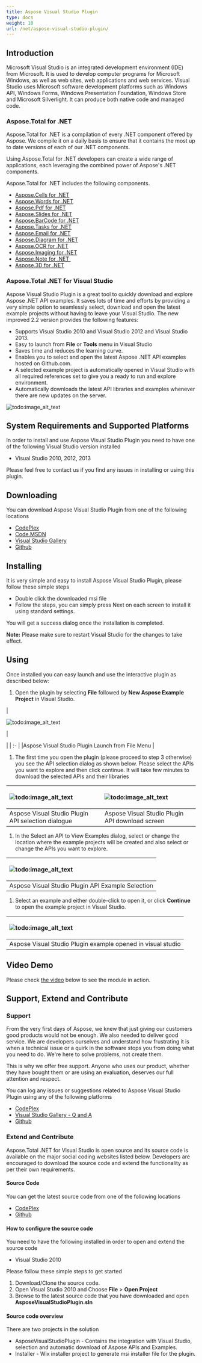 ```yaml
---
title: Aspose Visual Studio Plugin
type: docs
weight: 10
url: /net/aspose-visual-studio-plugin/
---
```


## **Introduction**
Microsoft Visual Studio is an integrated development environment (IDE) from Microsoft. It is used to develop computer programs for Microsoft Windows, as well as web sites, web applications and web services. Visual Studio uses Microsoft software development platforms such as Windows API, Windows Forms, Windows Presentation Foundation, Windows Store and Microsoft Silverlight. It can produce both native code and managed code.
### **Aspose.Total for .NET**
Aspose.Total for .NET is a compilation of every .NET component offered by Aspose. We compile it on a daily basis to ensure that it contains the most up to date versions of each of our .NET components.

Using Aspose.Total for .NET developers can create a wide range of applications, each leveraging the combined power of Aspose's .NET components.

Aspose.Total for .NET includes the following components.

- [Aspose.Cells for .NET ](http://www.aspose.com/.net/excel-component.aspx)
- [Aspose.Words for .NET ](http://www.aspose.com/.net/word-component.aspx)
- [Aspose.Pdf for .NET ](http://www.aspose.com/.net/pdf-component.aspx)
- [Aspose.Slides for .NET ](http://www.aspose.com/.net/powerpoint-component.aspx)
- [Aspose.BarCode for .NET ](http://www.aspose.com/.net/barcode-component.aspx)
- [Aspose.Tasks for .NET ](http://www.aspose.com/.net/project-management-component.aspx)
- [Aspose.Email for .NET ](http://www.aspose.com/.net/email-component.aspx)
- [Aspose.Diagram for .NET ](http://www.aspose.com/.net/diagram-component.aspx)
- [Aspose.OCR for .NET ](http://www.aspose.com/.net/ocr-component.aspx)
- [Aspose.Imaging for .NET ](http://www.aspose.com/.net/imaging-component.aspx)
- [Aspose.Note for .NET ](http://www.aspose.com/.net/onenote-component.aspx)
- [Aspose.3D for .NET ](http://www.aspose.com/.net/3d-component.aspx)
### **Aspose.Total .NET for Visual Studio**
Aspose Visual Studio Plugin is a great tool to quickly download and explore Aspose .NET API examples. It saves lots of time and efforts by providing a very simple option to seamlessly select, download and open the latest example projects without having to leave your Visual Studio. The new improved 2.2 version provides the following features:

- Supports Visual Studio 2010 and Visual Studio 2012 and Visual Studio 2013.
- Easy to launch from **File** or **Tools** menu in Visual Studio
- Saves time and reduces the learning curve.
- Enables you to select and open the latest Aspose .NET API examples hosted on Github.com.
- A selected example project is automatically opened in Visual Studio with all required references set to give you a ready to run and explore environment.
- Automatically downloads the latest API libraries and examples whenever there are new updates on the server.

![todo:image_alt_text](aspose-visual-studio-plugin_1)
## **System Requirements and Supported Platforms**
In order to install and use Aspose Visual Studio Plugin you need to have one of the following Visual Studio version installed

- Visual Studio 2010, 2012, 2013

Please feel free to contact us if you find any issues in installing or using this plugin.
## **Downloading**
You can download Aspose Visual Studio Plugin from one of the following locations

- [CodePlex ](https://asposetotalvs.codeplex.com/releases)
- [Code.MSDN ](https://code.msdn.microsoft.com/Aspose3D-for-NET-API-2177d869)
- [Visual Studio Gallery ](https://marketplace.visualstudio.com/)
- [Github ](https://github.com/aspose-total/Aspose.Total-for-.NET/releases)
## **Installing**
It is very simple and easy to install Aspose Visual Studio Plugin, please follow these simple steps

- Double click the downloaded msi file
- Follow the steps, you can simply press Next on each screen to install it using standard settings.

You will get a success dialog once the installation is completed.

**Note:** Please make sure to restart Visual Studio for the changes to take effect.
## **Using**
Once installed you can easy launch and use the interactive plugin as described below:

1. Open the plugin by selecting **File** followed by **New Aspose Example Project** in Visual Studio. 

|<p>![todo:image_alt_text](aspose-visual-studio-plugin_2.png)</p><p>| </p>|
| :- |
|Aspose Visual Studio Plugin Launch from File Menu |
1. The first time you open the plugin (please proceed to step 3 otherwise) you see the API selection dialog as shown below. Please select the APIs you want to explore and then click continue. It will take few minutes to download the selected APIs and their libraries 

|<p>![todo:image_alt_text](aspose-visual-studio-plugin_3)</p><p></p>|<p>![todo:image_alt_text](aspose-visual-studio-plugin_4)</p><p></p>|
| :- | :- |
|Aspose Visual Studio Plugin API selection dialogue |Aspose Visual Studio Plugin API download screen |
1. In the Select an API to View Examples dialog, select or change the location where the example projects will be created and also select or change the APIs you want to explore. 

|<p>![todo:image_alt_text](aspose-visual-studio-plugin_5)</p><p></p>|
| :- |
|Aspose Visual Studio Plugin API Example Selection |
1. Select an example and either double-click to open it, or click **Continue** to open the example project in Visual Studio. 

|<p>![todo:image_alt_text](aspose-visual-studio-plugin_6)</p><p></p>|
| :- |
|Aspose Visual Studio Plugin example opened in visual studio |
## **Video Demo**
Please check [the video](https://www.youtube.com/watch?v=3nfMDRFj5P4) below to see the module in action.
## **Support, Extend and Contribute**
### **Support**
From the very first days of Aspose, we knew that just giving our customers good products would not be enough. We also needed to deliver good service. We are developers ourselves and understand how frustrating it is when a technical issue or a quirk in the software stops you from doing what you need to do. We're here to solve problems, not create them.

This is why we offer free support. Anyone who uses our product, whether they have bought them or are using an evaluation, deserves our full attention and respect.

You can log any issues or suggestions related to Aspose Visual Studio Plugin using any of the following platforms

- [CodePlex ](https://asposetotalvs.codeplex.com/workitem/list/basic)
- [Visual Studio Gallery - Q and A](https://aka.ms/vsmfaq)
- [Github ](https://github.com/aspose-total/Aspose.Total-for-.NET/issues)

### **Extend and Contribute**
Aspose.Total .NET for Visual Studio is open source and its source code is available on the major social coding websites listed below. Developers are encouraged to download the source code and extend the functionality as per their own requirements.
#### **Source Code**
You can get the latest source code from one of the following locations

- [CodePlex ](https://asposetotalvs.codeplex.com/SourceControl/latest)
- [Github ](https://github.com/aspose-total/Aspose.Total-for-.NET)

#### **How to configure the source code**
You need to have the following installed in order to open and extend the source code

- Visual Studio 2010

Please follow these simple steps to get started

1. Download/Clone the source code.
1. Open Visual Studio 2010 and Choose **File** > **Open Project**
1. Browse to the latest source code that you have downloaded and open **AsposeVisualStudioPlugin.sln**
#### **Source code overview**
There are two projects in the solution

- AsposeVisualStudioPlugin - Contains the integration with Visual Studio, selection and automatic download of Aspose APIs and Examples.
- Installer - Wix installer project to generate msi installer file for the plugin.
